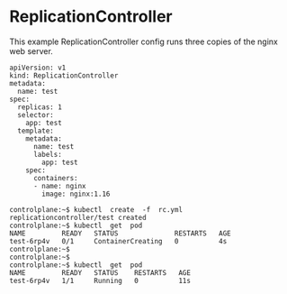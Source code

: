 # ReplicationController
This example ReplicationController config runs three copies of the nginx web server.
```
apiVersion: v1
kind: ReplicationController
metadata:
  name: test
spec:
  replicas: 1
  selector:
    app: test
  template:
    metadata:
      name: test
      labels:
        app: test 
    spec:
      containers:
      - name: nginx
        image: nginx:1.16

```

```
controlplane:~$ kubectl  create  -f  rc.yml 
replicationcontroller/test created
controlplane:~$ kubectl  get  pod
NAME         READY   STATUS              RESTARTS   AGE
test-6rp4v   0/1     ContainerCreating   0          4s
controlplane:~$ 
controlplane:~$ 
controlplane:~$ kubectl  get  pod
NAME         READY   STATUS    RESTARTS   AGE
test-6rp4v   1/1     Running   0          11s
```
